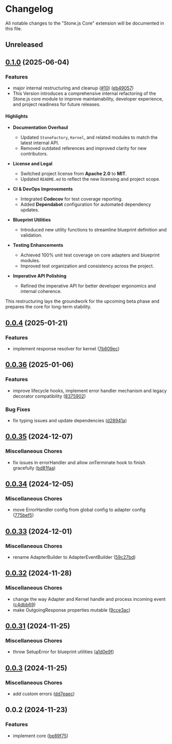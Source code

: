 # Changelog

All notable changes to the "Stone.js Core" extension will be documented in this file.

## Unreleased


## [0.1.0](https://github.com/stone-foundation/stone-js-core/compare/v0.0.4...v0.1.0) (2025-06-04)


### Features

* major internal restructuring and cleanup ([#10](https://github.com/stone-foundation/stone-js-core/issues/10)) ([eb49057](https://github.com/stone-foundation/stone-js-core/commit/eb4905700b68d877c83920dea41d27fb1c7f6b98))
* This Version introduces a comprehensive internal refactoring of the Stone.js core module to improve maintainability, developer experience, and project readiness for future releases.

#### Highlights

* **Documentation Overhaul**

  * Updated `StoneFactory`, `Kernel`, and related modules to match the latest internal API.
  * Removed outdated references and improved clarity for new contributors.

* **License and Legal**

  * Switched project license from **Apache 2.0** to **MIT**.
  * Updated `README.md` to reflect the new licensing and project scope.

* **CI & DevOps Improvements**

  * Integrated **Codecov** for test coverage reporting.
  * Added **Dependabot** configuration for automated dependency updates.

* **Blueprint Utilities**

  * Introduced new utility functions to streamline blueprint definition and validation.

* **Testing Enhancements**

  * Achieved 100% unit test coverage on core adapters and blueprint modules.
  * Improved test organization and consistency across the project.

* **Imperative API Polishing**

  * Refined the imperative API for better developer ergonomics and internal coherence.

This restructuring lays the groundwork for the upcoming beta phase and prepares the core for long-term stability.

## [0.0.4](https://github.com/stone-foundation/stone-js-core/compare/v0.0.36...v0.0.4) (2025-01-21)


### Features

* implement response resolver for kernel ([7b609ec](https://github.com/stone-foundation/stone-js-core/commit/7b609ec8ba784ecdcf8353e8626cb5efb0b144ab))

## [0.0.36](https://github.com/stone-foundation/stone-js-core/compare/v0.0.35...v0.0.36) (2025-01-06)


### Features

* improve lifecycle hooks, implement error handler mechanism and legacy decorator compatibility ([8375902](https://github.com/stone-foundation/stone-js-core/commit/83759020101bdf94fc7c7a0d8609e63689d57c0f))


### Bug Fixes

* fix typing issues and update dependencies ([d28941a](https://github.com/stone-foundation/stone-js-core/commit/d28941aea6c8a2d26eb8cc9621f78faa8122d968))

## [0.0.35](https://github.com/stone-foundation/stone-js-core/compare/v0.0.34...v0.0.35) (2024-12-07)


### Miscellaneous Chores

* fix issues in errorHandler and allow onTerminate hook to finish gracefully ([bd81faa](https://github.com/stone-foundation/stone-js-core/commit/bd81faa568439cf30eb0c939171bd081c0b50861))

## [0.0.34](https://github.com/stone-foundation/stone-js-core/compare/v0.0.33...v0.0.34) (2024-12-05)


### Miscellaneous Chores

* move ErrorHandler config from global config to adapter config ([775bef5](https://github.com/stone-foundation/stone-js-core/commit/775bef589e4302e7bceb11d58608ca782f3078c7))

## [0.0.33](https://github.com/stone-foundation/stone-js-core/compare/v0.0.32...v0.0.33) (2024-12-01)


### Miscellaneous Chores

* rename  AdapterBuilder to AdapterEventBuilder ([59c27bd](https://github.com/stone-foundation/stone-js-core/commit/59c27bdae04e7adc72d7c3e25cee704d5e04ce0c))

## [0.0.32](https://github.com/stone-foundation/stone-js-core/compare/v0.0.31...v0.0.32) (2024-11-28)


### Miscellaneous Chores

* change the way Adapter and Kernel handle and process incoming event ([c4dbb69](https://github.com/stone-foundation/stone-js-core/commit/c4dbb69a8c86aa6134b62f7d9cac7dabb444c749))
* make OutgoingResponse properties mutable ([9cce3ac](https://github.com/stone-foundation/stone-js-core/commit/9cce3accbbae4e07f941cf224818cba52006a712))

## [0.0.31](https://github.com/stone-foundation/stone-js-core/compare/v0.0.3...v0.0.31) (2024-11-25)


### Miscellaneous Chores

* throw SetupError for blueprint utilities ([a1d0e9f](https://github.com/stone-foundation/stone-js-core/commit/a1d0e9f001d3ced56e24beb77bf778d53bbcde5a))

## [0.0.3](https://github.com/stone-foundation/stone-js-core/compare/v0.0.2...v0.0.3) (2024-11-25)


### Miscellaneous Chores

* add custom errors ([dd7eaec](https://github.com/stone-foundation/stone-js-core/commit/dd7eaec566465ef84c36b87b824f8ea9ab76e8fa))

## 0.0.2 (2024-11-23)


### Features

* implement core ([be89f75](https://github.com/stone-foundation/stone-js-core/commit/be89f756f02a94c320588453a86b3e95bc4e060f))

